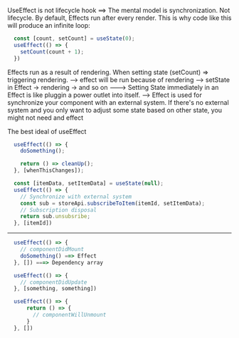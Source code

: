 UseEffect is not lifecycle hook
==> The mental model is synchronization. Not lifecycle.
By default, Effects run after every render. This is why code like this will produce an infinite loop:
```javascript
  const [count, setCount] = useState(0);
  useEffect(() => {
    setCount(count + 1);
  })
```
Effects run as a result of rendering. When setting state (setCount) => triggering rendering.
--> effect will be run because of rendering --> setState in Effect -> rendering -> and so on
---> Setting State immediately in an Effect is like pluggin a power outlet into itself.
--> Effect is used for synchronize your component with an external system. If there's no external system and you only want to adjust some state based on other state, you might not need and effect

The best ideal of useEffect
```javascript
  useEffect(() => {
    doSomething();

    return () => cleanUp();
  }, [whenThisChanges]);
```

```javascript
  const [itemData, setItemData] = useState(null);
  useEffect(() => {
    // Synchronize with external system
    const sub = storeApi.subscribeToItem(itemId, setItemData);
    // Subscription disposal
    return sub.unsubsribe;
  }, [itemId])
```


--------------------------------------------------------------------------------------------------
```javascript
  useEffect(() => {
    // componentDidMount
    doSomething() ==> Effect
  }, []) ===> Dependency array
```

```javascript
  useEffect(() => {
    // componentDidUpdate
  }, [something, something])
```


```javascript
  useEffect(() => {
      return () => {
        // componentWillUnmount
      }
  }, [])
```